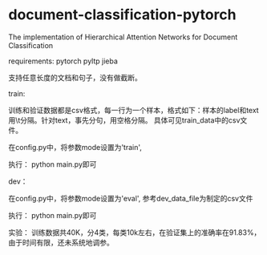 # document-classification-pytorch
The implementation of Hierarchical Attention Networks for Document Classification

requirements:
  pytorch
  pyltp
  jieba

  支持任意长度的文档和句子，没有做截断。
  
train:

  训练和验证数据都是csv格式，每一行为一个样本，格式如下：样本的label和text用\t分隔。针对text，事先分句，用空格分隔。
  具体可见train_data中的csv文件。
  
  在config.py中，将参数mode设置为'train',
  
  执行：
      python main.py即可


dev：

  在config.py中，将参数mode设置为'eval', 参考dev_data_file为制定的csv文件
  
  执行：
      python main.py即可

实验：
  训练数据共40K，分4类，每类10k左右，在验证集上的准确率在91.83%，由于时间有限，还未系统地调参。
